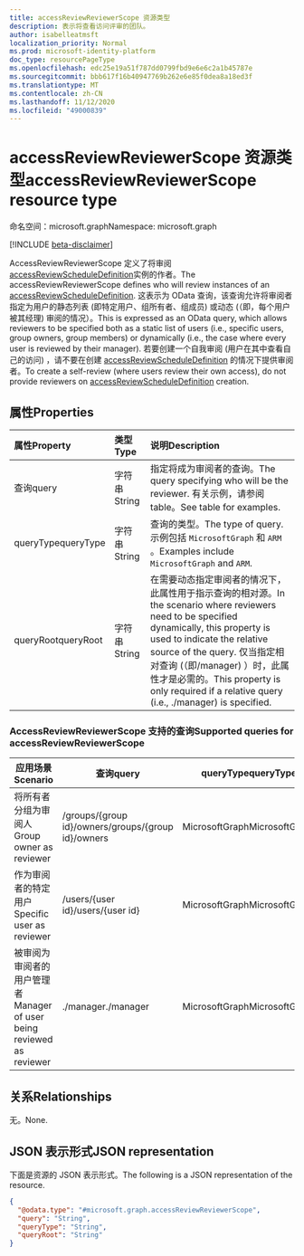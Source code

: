 ```yaml
---
title: accessReviewReviewerScope 资源类型
description: 表示将查看访问评审的团队。
author: isabelleatmsft
localization_priority: Normal
ms.prod: microsoft-identity-platform
doc_type: resourcePageType
ms.openlocfilehash: edc25e19a51f787dd0799fbd9e6e6c2a1b45787e
ms.sourcegitcommit: bbb617f16b40947769b262e6e85f0dea8a18ed3f
ms.translationtype: MT
ms.contentlocale: zh-CN
ms.lasthandoff: 11/12/2020
ms.locfileid: "49000839"
---
```

# <a name="accessreviewreviewerscope-resource-type"></a><span data-ttu-id="a760e-103">accessReviewReviewerScope 资源类型</span><span class="sxs-lookup"><span data-stu-id="a760e-103">accessReviewReviewerScope resource type</span></span>

<span data-ttu-id="a760e-104">命名空间：microsoft.graph</span><span class="sxs-lookup"><span data-stu-id="a760e-104">Namespace: microsoft.graph</span></span>

[!INCLUDE [beta-disclaimer](../../includes/beta-disclaimer.md)]

<span data-ttu-id="a760e-105">AccessReviewReviewerScope 定义了将审阅 [accessReviewScheduleDefinition](accessreviewscheduledefinition.md)实例的作者。</span><span class="sxs-lookup"><span data-stu-id="a760e-105">The accessReviewReviewerScope defines who will review instances of an [accessReviewScheduleDefinition](accessreviewscheduledefinition.md).</span></span> <span data-ttu-id="a760e-106">这表示为 OData 查询，该查询允许将审阅者指定为用户的静态列表 (即特定用户、组所有者、组成员) 或动态 (（即，每个用户被其经理) 审阅的情况）。</span><span class="sxs-lookup"><span data-stu-id="a760e-106">This is expressed as an OData query, which allows reviewers to be specified both as a static list of users (i.e., specific users, group owners, group members) or dynamically (i.e., the case where every user is reviewed by their manager).</span></span> <span data-ttu-id="a760e-107">若要创建一个自我审阅 (用户在其中查看自己的访问) ，请不要在创建 [accessReviewScheduleDefinition](accessreviewscheduledefinition.md) 的情况下提供审阅者。</span><span class="sxs-lookup"><span data-stu-id="a760e-107">To create a self-review (where users review their own access), do not provide reviewers on [accessReviewScheduleDefinition](accessreviewscheduledefinition.md) creation.</span></span>


## <a name="properties"></a><span data-ttu-id="a760e-108">属性</span><span class="sxs-lookup"><span data-stu-id="a760e-108">Properties</span></span>
| <span data-ttu-id="a760e-109">属性</span><span class="sxs-lookup"><span data-stu-id="a760e-109">Property</span></span> | <span data-ttu-id="a760e-110">类型</span><span class="sxs-lookup"><span data-stu-id="a760e-110">Type</span></span> | <span data-ttu-id="a760e-111">说明</span><span class="sxs-lookup"><span data-stu-id="a760e-111">Description</span></span> |
| :-------------------------| :---------- | :---------- |
| <span data-ttu-id="a760e-112">查询</span><span class="sxs-lookup"><span data-stu-id="a760e-112">query</span></span> | <span data-ttu-id="a760e-113">字符串</span><span class="sxs-lookup"><span data-stu-id="a760e-113">String</span></span> | <span data-ttu-id="a760e-114">指定将成为审阅者的查询。</span><span class="sxs-lookup"><span data-stu-id="a760e-114">The query specifying who will be the reviewer.</span></span> <span data-ttu-id="a760e-115">有关示例，请参阅 table。</span><span class="sxs-lookup"><span data-stu-id="a760e-115">See table for examples.</span></span> |
| <span data-ttu-id="a760e-116">queryType</span><span class="sxs-lookup"><span data-stu-id="a760e-116">queryType</span></span> | <span data-ttu-id="a760e-117">字符串</span><span class="sxs-lookup"><span data-stu-id="a760e-117">String</span></span> | <span data-ttu-id="a760e-118">查询的类型。</span><span class="sxs-lookup"><span data-stu-id="a760e-118">The type of query.</span></span> <span data-ttu-id="a760e-119">示例包括 `MicrosoftGraph` 和 `ARM` 。</span><span class="sxs-lookup"><span data-stu-id="a760e-119">Examples include `MicrosoftGraph` and `ARM`.</span></span> |
| <span data-ttu-id="a760e-120">queryRoot</span><span class="sxs-lookup"><span data-stu-id="a760e-120">queryRoot</span></span> | <span data-ttu-id="a760e-121">字符串</span><span class="sxs-lookup"><span data-stu-id="a760e-121">String</span></span> | <span data-ttu-id="a760e-122">在需要动态指定审阅者的情况下，此属性用于指示查询的相对源。</span><span class="sxs-lookup"><span data-stu-id="a760e-122">In the scenario where reviewers need to be specified dynamically, this property is used to indicate the relative source of the query.</span></span> <span data-ttu-id="a760e-123">仅当指定相对查询 (（即/manager) ）时，此属性才是必需的。</span><span class="sxs-lookup"><span data-stu-id="a760e-123">This property is only required if a relative query (i.e., ./manager) is specified.</span></span> |

### <a name="supported-queries-for-accessreviewreviewerscope"></a><span data-ttu-id="a760e-124">AccessReviewReviewerScope 支持的查询</span><span class="sxs-lookup"><span data-stu-id="a760e-124">Supported queries for accessReviewReviewerScope</span></span>

|<span data-ttu-id="a760e-125">应用场景</span><span class="sxs-lookup"><span data-stu-id="a760e-125">Scenario</span></span>| <span data-ttu-id="a760e-126">查询</span><span class="sxs-lookup"><span data-stu-id="a760e-126">query</span></span> | <span data-ttu-id="a760e-127">queryType</span><span class="sxs-lookup"><span data-stu-id="a760e-127">queryType</span></span> | <span data-ttu-id="a760e-128">queryRoot</span><span class="sxs-lookup"><span data-stu-id="a760e-128">queryRoot</span></span> |
|--|--|--|--|
| <span data-ttu-id="a760e-129">将所有者分组为审阅人</span><span class="sxs-lookup"><span data-stu-id="a760e-129">Group owner as reviewer</span></span> | <span data-ttu-id="a760e-130">/groups/{group id}/owners</span><span class="sxs-lookup"><span data-stu-id="a760e-130">/groups/{group id}/owners</span></span> |<span data-ttu-id="a760e-131">MicrosoftGraph</span><span class="sxs-lookup"><span data-stu-id="a760e-131">MicrosoftGraph</span></span>||
| <span data-ttu-id="a760e-132">作为审阅者的特定用户</span><span class="sxs-lookup"><span data-stu-id="a760e-132">Specific user as reviewer</span></span> | <span data-ttu-id="a760e-133">/users/{user id}</span><span class="sxs-lookup"><span data-stu-id="a760e-133">/users/{user id}</span></span> |<span data-ttu-id="a760e-134">MicrosoftGraph</span><span class="sxs-lookup"><span data-stu-id="a760e-134">MicrosoftGraph</span></span>||
| <span data-ttu-id="a760e-135">被审阅为审阅者的用户管理者</span><span class="sxs-lookup"><span data-stu-id="a760e-135">Manager of user being reviewed as reviewer</span></span> | <span data-ttu-id="a760e-136">./manager</span><span class="sxs-lookup"><span data-stu-id="a760e-136">./manager</span></span> | <span data-ttu-id="a760e-137">MicrosoftGraph</span><span class="sxs-lookup"><span data-stu-id="a760e-137">MicrosoftGraph</span></span> |<span data-ttu-id="a760e-138">针对</span><span class="sxs-lookup"><span data-stu-id="a760e-138">decisions</span></span>|

## <a name="relationships"></a><span data-ttu-id="a760e-139">关系</span><span class="sxs-lookup"><span data-stu-id="a760e-139">Relationships</span></span>
<span data-ttu-id="a760e-140">无。</span><span class="sxs-lookup"><span data-stu-id="a760e-140">None.</span></span>

## <a name="json-representation"></a><span data-ttu-id="a760e-141">JSON 表示形式</span><span class="sxs-lookup"><span data-stu-id="a760e-141">JSON representation</span></span>
<span data-ttu-id="a760e-142">下面是资源的 JSON 表示形式。</span><span class="sxs-lookup"><span data-stu-id="a760e-142">The following is a JSON representation of the resource.</span></span>
<!-- {
  "blockType": "resource",
  "@odata.type": "microsoft.graph.accessReviewReviewerScope"
}
-->
``` json
{
  "@odata.type": "#microsoft.graph.accessReviewReviewerScope",
  "query": "String",
  "queryType": "String",
  "queryRoot": "String"
}
```

<!--
{
  "type": "#page.annotation",
  "description": "accessReviewReviewerScope resource",
  "keywords": "",
  "section": "documentation",
  "tocPath": "",
  "suppressions": []
}
-->
